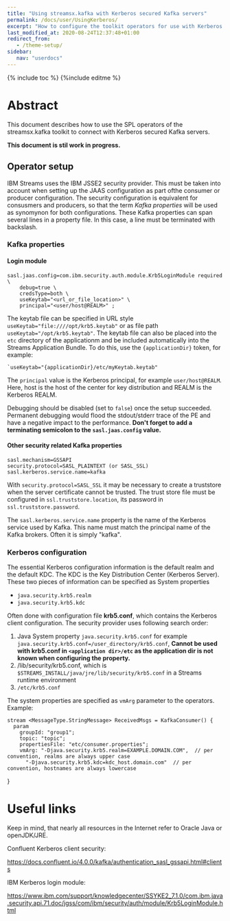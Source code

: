 ```yaml
---
title: "Using streamsx.kafka with Kerberos secured Kafka servers"
permalink: /docs/user/UsingKerberos/
excerpt: "How to configure the toolkit operators for use with Kerberos secured Kafka servers"
last_modified_at: 2020-08-24T12:37:48+01:00
redirect_from:
   - /theme-setup/
sidebar:
   nav: "userdocs"
---
```

{% include toc %}
{%include editme %}
# Abstract

This document describes how to use the SPL operators of the streamsx.kafka toolkit to
connect with Kerberos secured Kafka servers.

**This document is stil work in progress.**

## Operator setup

IBM Streams uses the IBM JSSE2 security provider. This must be taken into account when setting up the JAAS configuration as part ofthe consumer or producer configuration.
The security configuration is equivalent for consusmers and producers, so that the term *Kafka properties* will be used as synomynon for both configurations. These Kafka properties can span several lines in a property file. In this case, a line must be terminated with backslash.

### Kafka properties

#### Login module

    sasl.jaas.config=com.ibm.security.auth.module.Krb5LoginModule required \
        debug=true \
        credsType=both \
        useKeytab="<url_or_file_location>" \
        principal="<user/host@REALM>" ;

The keytab file can be specified in URL style `useKeytab="file:////opt/krb5.keytab"` or as file path `useKeytab="/opt/krb5.keytab"`.
The keytab file can also be placed into the `etc` directory of the applicationm and be included automatically into the Streams Application Bundle. To do this, use the `{applicationDir}` token, for example:

    `useKeytab="{applicationDir}/etc/myKeytab.keytab"

The `principal` value is the Kerberos principal, for example `user/host@REALM`. Here, host is the host of the center for key distribution and REALM is the Kerberos REALM.


Debugging should be disabled (set to `false`) once the setup succeeded. Permanent debugging would flood the stdout/stderr trace of the PE and have a negative impact to the performance.
**Don't forget to add a terminating semicolon to the `sasl.jaas.config` value.**

#### Other security related Kafka properties

    sasl.mechanism=GSSAPI
    security.protocol=SASL_PLAINTEXT (or SASL_SSL)
    sasl.kerberos.service.name=kafka

With `security.protocol=SASL_SSL` it may be necessary to create a truststore when the server certificate cannot be trusted. The trust store file must be configured in `ssl.truststore.location`, its password in `ssl.truststore.password`.

The `sasl.kerberos.service.name` property is the name of the Kerberos service used by Kafka. This name must match the principal name of the Kafka brokers. Often it is simply "kafka".

### Kerberos configuration

The essential Kerberos configuration information is the default realm and the default KDC. The KDC is the Key Distribution Center (Kerberos Server). These two pieces of information can be specified as System properties

- `java.security.krb5.realm`
- `java.security.krb5.kdc`

Often done with configuration file **krb5.conf**, which contains the Kerberos client configuration. The security provider uses following search order:

1. Java System property `java.security.krb5.conf` for example `java.security.krb5.conf=/user_directory/krb5.conf`, **Cannot be used with krb5.conf in `<application dir>/etc` as the application dir is not known when configuring the property.**
2. <Java install>/lib/security/krb5.conf, which is `$STREAMS_INSTALL/java/jre/lib/security/krb5.conf` in a Streams runtime environment
3. `/etc/krb5.conf`

The system properties are specified as `vmArg` parameter to the operators. Example:

    stream <MessageType.StringMessage> ReceivedMsgs = KafkaConsumer() {
      param
        groupId: "group1";
        topic: "topic";
        propertiesFile: "etc/consumer.properties";
        vmArg: "-Djava.security.krb5.realm=EXAMPLE.DOMAIN.COM",  // per convention, realms are always upper case
          "-Djava.security.krb5.kdc=kdc_host.domain.com"  // per convention, hostnames are always lowercase
}

# Useful links

Keep in mind, that nearly all resources in the Internet refer to Oracle Java or openJDK/JRE.

Confluent Kerberos client security:

https://docs.confluent.io/4.0.0/kafka/authentication_sasl_gssapi.html#clients


IBM Kerberos login module:

https://www.ibm.com/support/knowledgecenter/SSYKE2_7.1.0/com.ibm.java.security.api.71.doc/jgss/com/ibm/security/auth/module/Krb5LoginModule.html
